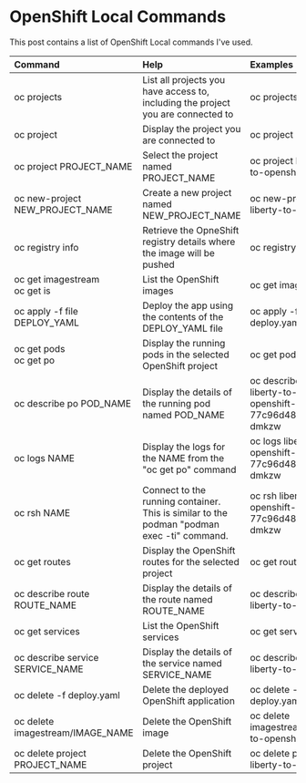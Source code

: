 # OpenShift Local Commands

This post contains a list of OpenShift Local commands I've used.

| Command | Help | Examples |
| :--- | :--- | :--- |
| oc projects | List all projects you have access to, including the project you are connected to | oc projects |
| oc project | Display the project you are connected to | oc project |
| oc project PROJECT_NAME | Select the project named PROJECT_NAME | oc project liberty-to-openshift |
| oc new-project NEW_PROJECT_NAME | Create a new project named NEW_PROJECT_NAME | oc new-project liberty-to-openshift |
| oc registry info | Retrieve the OpneShift registry details where the image will be pushed | oc registry info |
| oc get imagestream<br>oc get is | List the OpenShift images | oc get imagestream |
| oc apply -f file DEPLOY_YAML | Deploy the app using the contents of the DEPLOY_YAML file | oc apply -f deploy.yaml |
| oc get pods<br>oc get po | Display the running pods in the selected OpenShift project | oc get pods |
| oc describe po POD_NAME | Display the details of the running pod named POD_NAME | oc describe po liberty-to-openshift-77c96d4887-dmkzw |
| oc logs NAME | Display the logs for the NAME from the "oc get po" command | oc logs liberty-to-openshift-77c96d4887-dmkzw |
| oc rsh NAME | Connect to the running container. This is similar to the podman "podman exec -ti" command. | oc rsh liberty-to-openshift-77c96d4887-dmkzw |
| oc get routes | Display the OpenShift routes for the selected project | oc get routes |
| oc describe route ROUTE_NAME | Display the details of the route named ROUTE_NAME | oc describe route liberty-to-openshift |
| oc get services | List the OpenShift services | oc get services |
| oc describe service SERVICE_NAME | Display the details of the service named SERVICE_NAME | oc describe service liberty-to-openshift |
| oc delete -f deploy.yaml | Delete the deployed OpenShift application | oc delete -f deploy.yaml |
| oc delete imagestream/IMAGE_NAME | Delete the OpenShift image | oc delete imagestream/liberty-to-openshift |
| oc delete project PROJECT_NAME | Delete the OpenShift project | oc delete project liberty-to-openshift |









